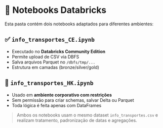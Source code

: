 # 📓 Notebooks Databricks

Esta pasta contém dois notebooks adaptados para diferentes ambientes:

## ✅ `info_transportes_CE.ipynb`

- Executado no **Databricks Community Edition**
- Permite upload de CSV via DBFS
- Salva arquivos Parquet no `/dbfs/tmp/...`
- Estrutura em camadas (bronze/silver/gold)

## 🏢 `info_transportes_HK.ipynb`

- Usado em **ambiente corporativo com restrições**
- Sem permissão para criar schemas, salvar Delta ou Parquet
- Toda lógica é feita apenas com DataFrames

> Ambos os notebooks usam o mesmo dataset `info_transportes.csv` e realizam tratamento, padronização de datas e agregações.

